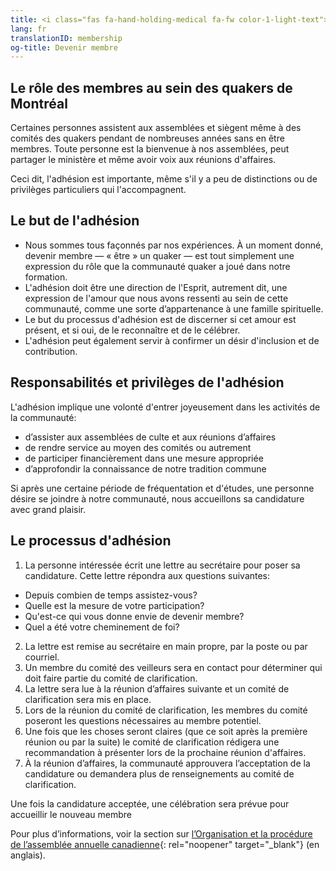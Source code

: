 ```yaml
---
title: <i class="fas fa-hand-holding-medical fa-fw color-1-light-text"></i> Devenir membre
lang: fr
translationID: membership
og-title: Devenir membre
---
```

## Le rôle des membres au sein des quakers de Montréal
Certaines personnes assistent aux assemblées et siègent même à des comités des quakers pendant de nombreuses années sans en être membres. Toute personne est la bienvenue à nos assemblées, peut partager le ministère et même avoir voix aux réunions d'affaires.

Ceci dit, l'adhésion est importante, même s'il y a peu de distinctions ou de privilèges particuliers qui l'accompagnent. 

## Le but de l'adhésion
* Nous sommes tous façonnés par nos expériences. À un moment donné, devenir membre — « être » un quaker — est tout simplement une expression du rôle que la communauté quaker a joué dans notre formation.
* L'adhésion doit être une direction de l'Esprit, autrement dit, une expression de l'amour que nous avons ressenti au sein de cette communauté, comme une sorte d’appartenance à une famille spirituelle.
* Le but du processus d'adhésion est de discerner si cet amour est présent, et si oui, de le reconnaître et de le célébrer.
* L'adhésion peut également servir à confirmer un désir d'inclusion et de contribution.

## Responsabilités et privilèges de l'adhésion
L'adhésion implique une volonté d'entrer joyeusement dans les activités de la communauté:

* d’assister aux assemblées de culte et aux réunions d’affaires
* de rendre service au moyen des comités ou autrement
* de participer financièrement dans une mesure appropriée
* d’approfondir la connaissance de notre tradition commune

Si après une certaine période de fréquentation et d'études, une personne désire se joindre à notre communauté, nous accueillons sa candidature avec grand plaisir.

## Le processus d'adhésion

1. La personne intéressée écrit une lettre au secrétaire pour poser sa candidature. Cette lettre répondra aux questions suivantes:
  * Depuis combien de temps assistez-vous?
  * Quelle est la mesure de votre participation?
  * Qu'est-ce qui vous donne envie de devenir membre?
  * Quel a été votre cheminement de foi?
2. La lettre est remise au secrétaire en main propre, par la poste ou par courriel.
3. Un membre du comité des veilleurs sera en contact pour déterminer qui doit faire partie du comité de clarification.
4. La lettre sera lue à la réunion d’affaires suivante et un comité de clarification sera mis en place.
5. Lors de la réunion du comité de clarification, les membres du comité poseront les questions nécessaires au membre potentiel.
6. Une fois que les choses seront claires (que ce soit après la première réunion ou par la suite) le comité de clarification rédigera une recommandation à présenter lors de la prochaine réunion d'affaires.
7. À la réunion d’affaires, la communauté approuvera l’acceptation de la candidature ou demandera plus de renseignements au comité de clarification.

Une fois la candidature acceptée, une célébration sera prévue pour accueillir le nouveau membre

Pour plus d’informations, voir la section sur [l’Organisation et la procédure de l’assemblée annuelle canadienne](https://quaker.ca/cympublications/organization-and-procedure/#CHAPTER_3_Membership){: rel="noopener" target="_blank"} (en anglais).
